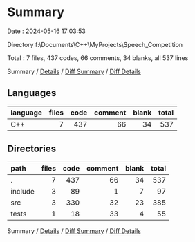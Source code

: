 # Summary

Date : 2024-05-16 17:03:53

Directory f:\\Documents\\C++\\MyProjects\\Speech_Competition

Total : 7 files,  437 codes, 66 comments, 34 blanks, all 537 lines

Summary / [Details](details.md) / [Diff Summary](diff.md) / [Diff Details](diff-details.md)

## Languages
| language | files | code | comment | blank | total |
| :--- | ---: | ---: | ---: | ---: | ---: |
| C++ | 7 | 437 | 66 | 34 | 537 |

## Directories
| path | files | code | comment | blank | total |
| :--- | ---: | ---: | ---: | ---: | ---: |
| . | 7 | 437 | 66 | 34 | 537 |
| include | 3 | 89 | 1 | 7 | 97 |
| src | 3 | 330 | 32 | 23 | 385 |
| tests | 1 | 18 | 33 | 4 | 55 |

Summary / [Details](details.md) / [Diff Summary](diff.md) / [Diff Details](diff-details.md)